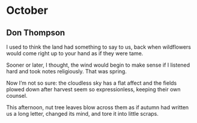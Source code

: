 # October
## Don Thompson
I used to think the land
had something to say to us,
back when wildflowers
would come right up to your hand
as if they were tame.

Sooner or later, I thought,
the wind would begin to make sense
if I listened hard
and took notes religiously.
That was spring.

Now I’m not so sure:
the cloudless sky has a flat affect
and the fields plowed down after harvest
seem so expressionless,
keeping their own counsel.

This afternoon, nut tree leaves
blow across them
as if autumn had written us a long letter,
changed its mind,
and tore it into little scraps.